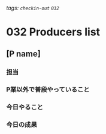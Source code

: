 ###### tags: `checkin-out` `032`

# 032 Producers list

## [P name]

### 担当

### P業以外で普段やっていること

### 今日やること

### 今日の成果
